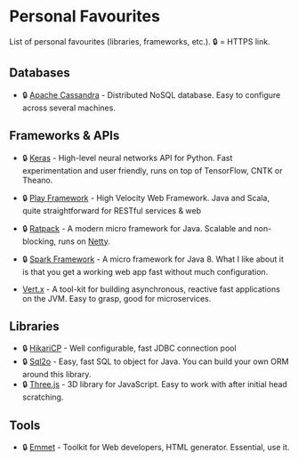 # Personal Favourites

List of personal favourites (libraries, frameworks, etc.). :lock: = HTTPS link.

## Databases

* :lock: [Apache Cassandra](https://cassandra.apache.org/) - Distributed NoSQL database. Easy to configure across several machines.

## Frameworks & APIs

* :lock: [Keras](https://keras.io) - High-level neural networks API for Python. Fast experimentation and user friendly, runs on top of TensorFlow, CNTK or Theano.

* :lock: [Play Framework](https://playframework.com/) - High Velocity Web Framework. Java and Scala, quite straightforward for RESTful services & web

* :lock: [Ratpack](https://ratpack.io/) - A modern micro framework for Java. Scalable and non-blocking, runs on [Netty](http://netty.io/).

* :lock: [Spark Framework](https://sparkjava.com) - A micro framework for Java 8. What I like about it is that you get a working web app fast without much configuration.

* [Vert.x](http://vertx.io/) - A tool-kit for building asynchronous, reactive fast applications on the JVM. Easy to grasp, good for microservices.

## Libraries

* :lock: [HikariCP](https://brettwooldridge.github.io/HikariCP/) - Well configurable, fast JDBC connection pool
* :lock: [Sql2o](https://www.sql2o.org/) - Easy, fast SQL to object for Java. You can build your own ORM around this library.
* :lock: [Three.js](https://threejs.org) - 3D library for JavaScript. Easy to work with after initial head scratching.

## Tools

* :lock: [Emmet](https://emmet.io) - Toolkit for Web developers, HTML generator. Essential, use it.